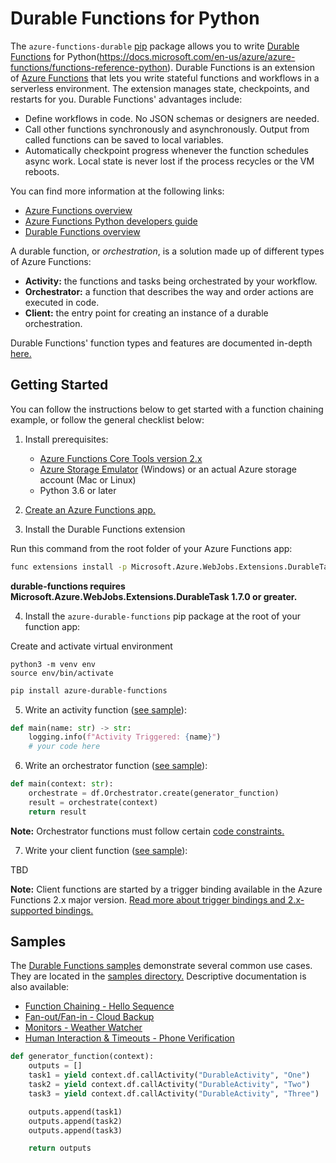 # Durable Functions for Python

The `azure-functions-durable` [pip](https://pypi.org/project/azure-functions-durable/) package allows you to write [Durable Functions](https://docs.microsoft.com/en-us/azure/azure-functions/durable/durable-functions-overview) for Python(https://docs.microsoft.com/en-us/azure/azure-functions/functions-reference-python). Durable Functions is an extension of [Azure Functions](https://docs.microsoft.com/en-us/azure/azure-functions/functions-overview) that lets you write stateful functions and workflows in a serverless environment. The extension manages state, checkpoints, and restarts for you. Durable Functions' advantages include:

* Define workflows in code. No JSON schemas or designers are needed.
* Call other functions synchronously and asynchronously. Output from called functions can be saved to local variables.
* Automatically checkpoint progress whenever the function schedules async work. Local state is never lost if the process recycles or the VM reboots.

You can find more information at the following links:

* [Azure Functions overview](https://docs.microsoft.com/en-us/azure/azure-functions/functions-overview)
* [Azure Functions Python developers guide](https://docs.microsoft.com/en-us/azure/azure-functions/functions-reference-python)
* [Durable Functions overview](https://docs.microsoft.com/en-us/azure/azure-functions/durable/durable-functions-overview)

A durable function, or _orchestration_, is a solution made up of different types of Azure Functions:

* **Activity:** the functions and tasks being orchestrated by your workflow.
* **Orchestrator:** a function that describes the way and order actions are executed in code.
* **Client:** the entry point for creating an instance of a durable orchestration.

Durable Functions' function types and features are documented in-depth [here.](https://docs.microsoft.com/en-us/azure/azure-functions/durable/durable-functions-types-features-overview)

## Getting Started

You can follow the instructions below to get started with a function chaining example, or follow the general checklist below:

1. Install prerequisites:
    - [Azure Functions Core Tools version 2.x](https://docs.microsoft.com/en-us/azure/azure-functions/functions-run-local#install-the-azure-functions-core-tools)
    - [Azure Storage Emulator](https://docs.microsoft.com/en-us/azure/storage/common/storage-use-emulator) (Windows) or an actual Azure storage account (Mac or Linux)
    - Python 3.6 or later

2. [Create an Azure Functions app.](https://docs.microsoft.com/en-us/azure/azure-functions/functions-create-first-function-python) 

3. Install the Durable Functions extension

Run this command from the root folder of your Azure Functions app:
```bash
func extensions install -p Microsoft.Azure.WebJobs.Extensions.DurableTask -v 1.8.3
```

**durable-functions requires Microsoft.Azure.WebJobs.Extensions.DurableTask 1.7.0 or greater.**

4. Install the `azure-durable-functions` pip package at the root of your function app:

Create and activate virtual environment
```
python3 -m venv env
source env/bin/activate
```

```bash
pip install azure-durable-functions
```

5. Write an activity function ([see sample](./samples/python_durable_bindings/DurableActivity)):
```python
def main(name: str) -> str:
    logging.info(f"Activity Triggered: {name}")
    # your code here
```

6. Write an orchestrator function ([see sample](./samples/python_durable_bindings/DurableOrchestrationTrigger)):

```python
def main(context: str):
    orchestrate = df.Orchestrator.create(generator_function)
    result = orchestrate(context)
    return result
```

**Note:** Orchestrator functions must follow certain [code constraints.](https://docs.microsoft.com/en-us/azure/azure-functions/durable-functions-checkpointing-and-replay#orchestrator-code-constraints)

7. Write your client function ([see sample](./samples/DurableOrchestrationClient/)):

TBD

**Note:** Client functions are started by a trigger binding available in the Azure Functions 2.x major version. [Read more about trigger bindings and 2.x-supported bindings.](https://docs.microsoft.com/en-us/azure/azure-functions/functions-triggers-bindings#overview)

## Samples

The [Durable Functions samples](https://docs.microsoft.com/en-us/azure/azure-functions/durable-functions-install) demonstrate several common use cases. They are located in the [samples directory.](./samples/) Descriptive documentation is also available:

* [Function Chaining - Hello Sequence](https://docs.microsoft.com/en-us/azure/azure-functions/durable-functions-sequence)
* [Fan-out/Fan-in - Cloud Backup](https://docs.microsoft.com/en-us/azure/azure-functions/durable-functions-cloud-backup)
* [Monitors - Weather Watcher](https://docs.microsoft.com/en-us/azure/azure-functions/durable-functions-monitor)
* [Human Interaction & Timeouts - Phone Verification](https://docs.microsoft.com/en-us/azure/azure-functions/durable-functions-phone-verification)

```python
def generator_function(context):
    outputs = []
    task1 = yield context.df.callActivity("DurableActivity", "One")
    task2 = yield context.df.callActivity("DurableActivity", "Two")
    task3 = yield context.df.callActivity("DurableActivity", "Three")

    outputs.append(task1)
    outputs.append(task2)
    outputs.append(task3)

    return outputs
```
